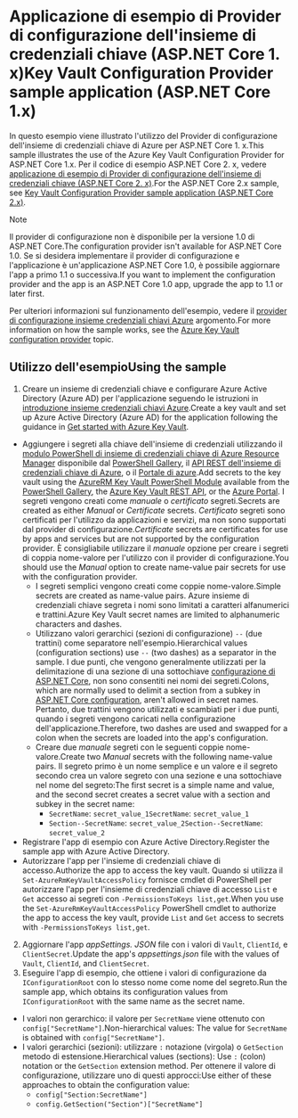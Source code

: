 # <a name="key-vault-configuration-provider-sample-application-aspnet-core-1x"></a><span data-ttu-id="f92a8-101">Applicazione di esempio di Provider di configurazione dell'insieme di credenziali chiave (ASP.NET Core 1. x)</span><span class="sxs-lookup"><span data-stu-id="f92a8-101">Key Vault Configuration Provider sample application (ASP.NET Core 1.x)</span></span>

<span data-ttu-id="f92a8-102">In questo esempio viene illustrato l'utilizzo del Provider di configurazione dell'insieme di credenziali chiave di Azure per ASP.NET Core 1. x.</span><span class="sxs-lookup"><span data-stu-id="f92a8-102">This sample illustrates the use of the Azure Key Vault Configuration Provider for ASP.NET Core 1.x.</span></span> <span data-ttu-id="f92a8-103">Per il codice di esempio ASP.NET Core 2. x, vedere [applicazione di esempio di Provider di configurazione dell'insieme di credenziali chiave (ASP.NET Core 2. x)](https://github.com/aspnet/Docs/tree/master/aspnetcore/security/key-vault-configuration/samples/basic-sample/2.x).</span><span class="sxs-lookup"><span data-stu-id="f92a8-103">For the ASP.NET Core 2.x sample, see [Key Vault Configuration Provider sample application (ASP.NET Core 2.x)](https://github.com/aspnet/Docs/tree/master/aspnetcore/security/key-vault-configuration/samples/basic-sample/2.x).</span></span>

> [!NOTE]
> <span data-ttu-id="f92a8-104">Il provider di configurazione non è disponibile per la versione 1.0 di ASP.NET Core.</span><span class="sxs-lookup"><span data-stu-id="f92a8-104">The configuration provider isn't available for ASP.NET Core 1.0.</span></span> <span data-ttu-id="f92a8-105">Se si desidera implementare il provider di configurazione e l'applicazione è un'applicazione ASP.NET Core 1.0, è possibile aggiornare l'app a primo 1.1 o successiva.</span><span class="sxs-lookup"><span data-stu-id="f92a8-105">If you want to implement the configuration provider and the app is an ASP.NET Core 1.0 app, upgrade the app to 1.1 or later first.</span></span>

<span data-ttu-id="f92a8-106">Per ulteriori informazioni sul funzionamento dell'esempio, vedere il [provider di configurazione insieme credenziali chiavi Azure](xref:security/key-vault-configuration) argomento.</span><span class="sxs-lookup"><span data-stu-id="f92a8-106">For more information on how the sample works, see the [Azure Key Vault configuration provider](xref:security/key-vault-configuration) topic.</span></span>

## <a name="using-the-sample"></a><span data-ttu-id="f92a8-107">Utilizzo dell'esempio</span><span class="sxs-lookup"><span data-stu-id="f92a8-107">Using the sample</span></span>
1. <span data-ttu-id="f92a8-108">Creare un insieme di credenziali chiave e configurare Azure Active Directory (Azure AD) per l'applicazione seguendo le istruzioni in [introduzione insieme credenziali chiavi Azure](https://azure.microsoft.com/documentation/articles/key-vault-get-started/).</span><span class="sxs-lookup"><span data-stu-id="f92a8-108">Create a key vault and set up Azure Active Directory (Azure AD) for the application following the guidance in [Get started with Azure Key Vault](https://azure.microsoft.com/documentation/articles/key-vault-get-started/).</span></span>
  * <span data-ttu-id="f92a8-109">Aggiungere i segreti alla chiave dell'insieme di credenziali utilizzando il [modulo PowerShell di insieme di credenziali chiave di Azure Resource Manager](/powershell/module/azurerm.keyvault) disponibile dal [PowerShell Gallery](https://www.powershellgallery.com/packages/AzureRM.KeyVault), il [API REST dell'insieme di credenziali chiave di Azure](/rest/api/keyvault/), o il [Portale di azure](https://portal.azure.com/).</span><span class="sxs-lookup"><span data-stu-id="f92a8-109">Add secrets to the key vault using the [AzureRM Key Vault PowerShell Module](/powershell/module/azurerm.keyvault) available from the [PowerShell Gallery](https://www.powershellgallery.com/packages/AzureRM.KeyVault), the [Azure Key Vault REST API](/rest/api/keyvault/), or the [Azure Portal](https://portal.azure.com/).</span></span> <span data-ttu-id="f92a8-110">I segreti vengono creati come *manuale* o *certificato* segreti.</span><span class="sxs-lookup"><span data-stu-id="f92a8-110">Secrets are created as either *Manual* or *Certificate* secrets.</span></span> <span data-ttu-id="f92a8-111">*Certificato* segreti sono certificati per l'utilizzo da applicazioni e servizi, ma non sono supportati dal provider di configurazione.</span><span class="sxs-lookup"><span data-stu-id="f92a8-111">*Certificate* secrets are certificates for use by apps and services but are not supported by the configuration provider.</span></span> <span data-ttu-id="f92a8-112">È consigliabile utilizzare il *manuale* opzione per creare i segreti di coppia nome-valore per l'utilizzo con il provider di configurazione.</span><span class="sxs-lookup"><span data-stu-id="f92a8-112">You should use the *Manual* option to create name-value pair secrets for use with the configuration provider.</span></span>
    * <span data-ttu-id="f92a8-113">I segreti semplici vengono creati come coppie nome-valore.</span><span class="sxs-lookup"><span data-stu-id="f92a8-113">Simple secrets are created as name-value pairs.</span></span> <span data-ttu-id="f92a8-114">Azure insieme di credenziali chiave segreta i nomi sono limitati a caratteri alfanumerici e trattini.</span><span class="sxs-lookup"><span data-stu-id="f92a8-114">Azure Key Vault secret names are limited to alphanumeric characters and dashes.</span></span>
    * <span data-ttu-id="f92a8-115">Utilizzano valori gerarchici (sezioni di configurazione) `--` (due trattini) come separatore nell'esempio.</span><span class="sxs-lookup"><span data-stu-id="f92a8-115">Hierarchical values (configuration sections) use `--` (two dashes) as a separator in the sample.</span></span> <span data-ttu-id="f92a8-116">I due punti, che vengono generalmente utilizzati per la delimitazione di una sezione di una sottochiave [configurazione di ASP.NET Core](xref:fundamentals/configuration/index), non sono consentiti nei nomi dei segreti.</span><span class="sxs-lookup"><span data-stu-id="f92a8-116">Colons, which are normally used to delimit a section from a subkey in [ASP.NET Core configuration](xref:fundamentals/configuration/index), aren't allowed in secret names.</span></span> <span data-ttu-id="f92a8-117">Pertanto, due trattini vengono utilizzati e scambiati per i due punti, quando i segreti vengono caricati nella configurazione dell'applicazione.</span><span class="sxs-lookup"><span data-stu-id="f92a8-117">Therefore, two dashes are used and swapped for a colon when the secrets are loaded into the app's configuration.</span></span>
    * <span data-ttu-id="f92a8-118">Creare due *manuale* segreti con le seguenti coppie nome-valore.</span><span class="sxs-lookup"><span data-stu-id="f92a8-118">Create two *Manual* secrets with the following name-value pairs.</span></span> <span data-ttu-id="f92a8-119">Il segreto primo è un nome semplice e un valore e il segreto secondo crea un valore segreto con una sezione e una sottochiave nel nome del segreto:</span><span class="sxs-lookup"><span data-stu-id="f92a8-119">The first secret is a simple name and value, and the second secret creates a secret value with a section and subkey in the secret name:</span></span>
      * <span data-ttu-id="f92a8-120">`SecretName`: `secret_value_1`</span><span class="sxs-lookup"><span data-stu-id="f92a8-120">`SecretName`: `secret_value_1`</span></span>
      * <span data-ttu-id="f92a8-121">`Section--SecretName`: `secret_value_2`</span><span class="sxs-lookup"><span data-stu-id="f92a8-121">`Section--SecretName`: `secret_value_2`</span></span>
  * <span data-ttu-id="f92a8-122">Registrare l'app di esempio con Azure Active Directory.</span><span class="sxs-lookup"><span data-stu-id="f92a8-122">Register the sample app with Azure Active Directory.</span></span>
  * <span data-ttu-id="f92a8-123">Autorizzare l'app per l'insieme di credenziali chiave di accesso.</span><span class="sxs-lookup"><span data-stu-id="f92a8-123">Authorize the app to access the key vault.</span></span> <span data-ttu-id="f92a8-124">Quando si utilizza il `Set-AzureRmKeyVaultAccessPolicy` fornisce cmdlet di PowerShell per autorizzare l'app per l'insieme di credenziali chiave di accesso `List` e `Get` accesso ai segreti con `-PermissionsToKeys list,get`.</span><span class="sxs-lookup"><span data-stu-id="f92a8-124">When you use the `Set-AzureRmKeyVaultAccessPolicy` PowerShell cmdlet to authorize the app to access the key vault, provide `List` and `Get` access to secrets with `-PermissionsToKeys list,get`.</span></span>
2. <span data-ttu-id="f92a8-125">Aggiornare l'app *appSettings. JSON* file con i valori di `Vault`, `ClientId`, e `ClientSecret`.</span><span class="sxs-lookup"><span data-stu-id="f92a8-125">Update the app's *appsettings.json* file with the values of `Vault`, `ClientId`, and `ClientSecret`.</span></span>
3. <span data-ttu-id="f92a8-126">Eseguire l'app di esempio, che ottiene i valori di configurazione da `IConfigurationRoot` con lo stesso nome come nome del segreto.</span><span class="sxs-lookup"><span data-stu-id="f92a8-126">Run the sample app, which obtains its configuration values from `IConfigurationRoot` with the same name as the secret name.</span></span>
  * <span data-ttu-id="f92a8-127">I valori non gerarchico: il valore per `SecretName` viene ottenuto con `config["SecretName"]`.</span><span class="sxs-lookup"><span data-stu-id="f92a8-127">Non-hierarchical values: The value for `SecretName` is obtained with `config["SecretName"]`.</span></span>
  * <span data-ttu-id="f92a8-128">I valori gerarchici (sezioni): utilizzare `:` notazione (virgola) o `GetSection` metodo di estensione.</span><span class="sxs-lookup"><span data-stu-id="f92a8-128">Hierarchical values (sections): Use `:` (colon) notation or the `GetSection` extension method.</span></span> <span data-ttu-id="f92a8-129">Per ottenere il valore di configurazione, utilizzare uno di questi approcci:</span><span class="sxs-lookup"><span data-stu-id="f92a8-129">Use either of these approaches to obtain the configuration value:</span></span>
    * `config["Section:SecretName"]`
    * `config.GetSection("Section")["SecretName"]`
